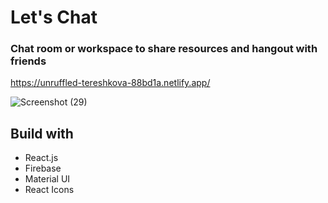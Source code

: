 #                                     Let's Chat
### Chat room or workspace to share resources and hangout with friends 

https://unruffled-tereshkova-88bd1a.netlify.app/

![Screenshot (29)](https://user-images.githubusercontent.com/55985163/150674580-95434c40-f01f-4a80-aabf-2b2d7c0721e0.png)

## Build with
* React.js
* Firebase
* Material UI
* React Icons
